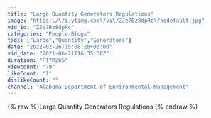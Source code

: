 ```yaml
---
title: "Large Quantity Generators Regulations"
image: "https:\/\/i.ytimg.com\/vi\/ZJe7Bz8dpRc\/hqdefault.jpg"
vid_id: "ZJe7Bz8dpRc"
categories: "People-Blogs"
tags: ["Large","Quantity","Generators"]
date: "2022-02-26T15:08:28+03:00"
vid_date: "2021-06-21T16:35:38Z"
duration: "PT7M26S"
viewcount: "79"
likeCount: "1"
dislikeCount: ""
channel: "Alabama Department of Environmental Management"
---
```

{% raw %}Large Quantity Generators Regulations {% endraw %}
